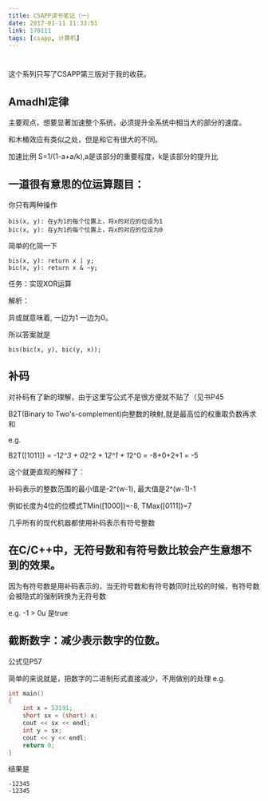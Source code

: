 ```yaml
---
title: CSAPP读书笔记（一）
date: 2017-01-11 11:33:51
link: 170111
tags: [csapp, 计算机]
---
```

#

这个系列只写了CSAPP第三版对于我的收获。

## Amadhl定律

主要观点，想要显著加速整个系统，必须提升全系统中相当大的部分的速度。

和木桶效应有类似之处，但是和它有很大的不同。

加速比例 S=1/(1-a+a/k),a是该部分的重要程度，k是该部分的提升比

## 一道很有意思的位运算题目：

你只有两种操作

    bis(x, y): 在y为1的每个位置上，将x的对应的位设为1
    bic(x, y): 在y为1的每个位置上，将x的对应的位设为0

简单的化简一下

    bis(x, y): return x | y;
    bic(x, y): return x & ~y;

任务：实现XOR运算

解析：

异或就意味着, 一边为1 一边为0。

所以答案就是

    bis(bic(x, y), bic(y, x));

## 补码

对补码有了新的理解，由于这里写公式不是很方便就不贴了（见书P45

B2T(Binary to Two's-complement)向整数的映射,就是最高位的权重取负数再求和

e.g.

B2T([1011]) = -1*2^3 + 0*2^2 + 1*2^1 + 1*2^0 = -8+0+2+1 = -5

这个就更直观的解释了：

补码表示的整数范围的最小值是-2^(w-1), 最大值是2^(w-1)-1

例如长度为4位的位模式TMin([1000])=-8, TMax([0111])=7

几乎所有的现代机器都使用补码表示有符号整数

## 在C/C++中，无符号数和有符号数比较会产生意想不到的效果。

因为有符号数是用补码表示的，当无符号数和有符号数同时比较的时候，有符号数会被隐式的强制转换为无符号数

e.g. -1 > 0u 是true

## 截断数字：减少表示数字的位数。

公式见P57

简单的来说就是，把数字的二进制形式直接减少，不用做别的处理
e.g.

```c++
int main()
{
    int x = 53191;
    short sx = (short) x;
    cout << sx << endl;
    int y = sx;
    cout << y << endl;
    return 0;
}
```

结果是

    -12345
    -12345